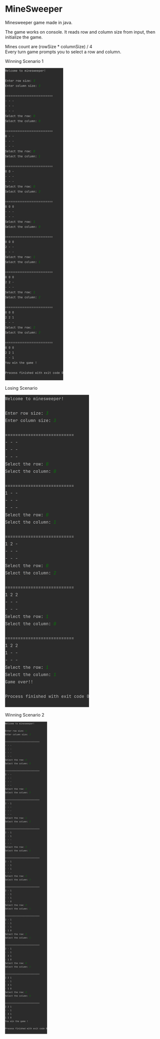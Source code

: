 # MineSweeper

Minesweeper game made in java.

The game works on console. It reads row and column size from input, then initialize the game. <br>

Mines count are (rowSize * columnSize) / 4 <br>
Every turn game prompts you to select a row and column.


Winning Scenario 1


![](img/1.png)


Losing Scenario


![](img/2.png)


Winning Scenario 2


![](img/3.png)
